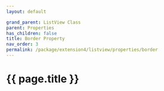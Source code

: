 ```yaml
---
layout: default

grand_parent: ListView Class
parent: Properties
has_children: false
title: Border Property
nav_order: 3
permalink: /package/extension4/listview/properties/border
---
```

# {{ page.title }}